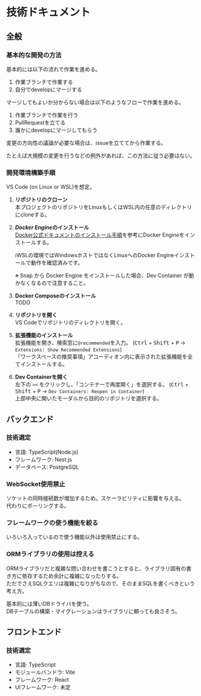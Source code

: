 # 技術ドキュメント

## 全般
### 基本的な開発の方法
基本的には以下の流れで作業を進める。
1. 作業ブランチで作業する
2. 自分でdevelopにマージする

マージしてもよいか分からない場合は以下のようなフローで作業を進める。
1. 作業ブランチで作業を行う
2. PullRequestを立てる
3. 誰かにdevelopにマージしてもらう

変更の方向性の議論が必要な場合は、issueを立ててから作業する。

たとえば大規模の変更を行うなどの例外があれば、この方法に従う必要はない。

### 開発環境構築手順
VS Code (on Linux or WSL)を想定。

1. **リポジトリのクローン**\
   本プロジェクトのリポジトリをLinuxもしくはWSL内の任意のディレクトリにcloneする。
1. ***Docker Engine*のインストール**\
   [Docker公式ドキュメントのインストール手順](https://docs.docker.com/engine/install/)を参考にDocker Engineをインストールする。

   ℹ️WSLの環境ではWindowsホストではなくLinuxへのDocker Engineインストールで動作を確認済みです。

   ※ Snap から Docker Engine をインストールした場合、Dev Container が動かなくなるので注意すること。
1. **Docker Composeのインストール**\
   TODO
1. **リポジトリを開く**\
   VS Codeでリポジトリのディレクトリを開く。
1. **拡張機能のインストール**\
   拡張機能を開き、検索窓に`@recommended`を入力。 (<kbd>Ctrl</kbd> + <kbd>Shift</kbd> + <kbd>P</kbd> → `Extensions: Show Recommended Extensions`)\
   「ワークスペースの推奨事項」アコーディオン内に表示された拡張機能を全てインストールする。
1. **Dev Containerを開く**\
   左下の `><` をクリックし、「コンテナーで再度開く」を選択する。 (<kbd>Ctrl</kbd> + <kbd>Shift</kbd> + <kbd>P</kbd> → `Dev Containers: Reopen in Container`)\
   上部中央に開いたモーダルから目的のリポジトリを選択する。

## バックエンド
### 技術選定
- 言語: TypeScript(Node.js)
- フレームワーク: Nest.js
- データベース: PostgreSQL

### WebSocket使用禁止
ソケットの同時接続数が増加するため。スケーラビリティに影響を与える。  
代わりにポーリングする。  

### フレームワークの使う機能を絞る
いろいろ入っているので使う機能以外は使用禁止にする。

### ORMライブラリの使用は控える
ORMライブラリだと複雑な問い合わせを書こうとすると、ライブラリ固有の書き方に依存するため余計に複雑になったりする。  
ただでさえSQLクエリは複雑になりがちなので、そのままSQLを書くべきという考え方。

基本的には薄いDBドライバを使う。  
DBテーブルの構築・マイグレーションはライブラリに頼っても良さそう。

## フロントエンド
### 技術選定
- 言語: TypeScript
- モジュールバンドラ: Vite
- フレームワーク: React
- UIフレームワーク: 未定
